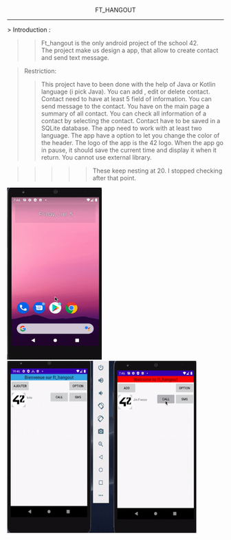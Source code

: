 <p align="center" style="bold">FT_HANGOUT</p>
<hr/>
> Introduction : <br/>
  
  >> Ft_hangout is the only android project of the school 42.<br/>
  >>The project make us design a app, that allow to create contact and send text message.
  
> Restriction:<br/>
>> This project have to been done with the help of Java or Kotlin language (i pick Java).
>> You can add , edit or delete contact.
>> Contact need to have at least 5 field of information.
>> You can send message to the contact.
>> You have on the main page a summary of all contact.
>> You can check all information of a contact by selecting the contact.
>> Contact have to be saved in a SQLite database.
>> The app need to work with at least two language.
>> The app have a option to let you change the color of the header.
>> The logo of the app is the 42 logo.
>> When the app go in pause, it should save the current time and display it when it return.
>> You cannot use external library.

>>>>> These keep nesting at 20. I stopped checking after that point.
<img src="ft_hangout.gif" width="220" height="400"/>

<img src="ft_hangout2.gif" width="440" height="400"/>
